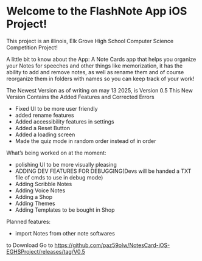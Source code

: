 # Welcome to the FlashNote App iOS Project!

This project is an illinois, Elk Grove High School Computer Science Competition Project!

A little bit to know about the App:
A Note Cards app that helps you organize your Notes for speeches and other things like memorization, it has the ability to add and remove notes, as well as rename them and of course reorganize them in folders with names so you can keep track of your work!



The Newest Version as of writing on may 13 2025, is Version 0.5
This New Version Contains the Added Features and Corrected Errors

* Fixed UI to be more user friendly
* added rename features
* Added accessibility features in settings
* Added a Reset Button
* Added a loading screen
* Made the quiz mode in random order instead of in order

What’s being worked on at the moment:

* polishing UI to be more visually pleasing
* ADDING DEV FEATURES FOR DEBUGGING(Devs will be handed a TXT file of cmds to use in debug mode)
* Adding Scribble Notes
* Adding Voice Notes
* Adding a Shop
* Adding Themes
* Adding Templates to be bought in Shop

Planned features:

* import Notes from other note softwares

to Download Go to https://github.com/paz59olw/NotesCard-iOS-EGHSProject/releases/tag/V0.5
